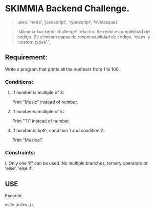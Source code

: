 # SKIMMIA Backend Challenge.

> uses: 'node', 'javascript', 'typescript', fvvelasquez

> 'skimmia-backend-challenge' refactor. Se reduce complejidad del codigo. Se eliminan capas de responsabilidad de código, 'class' y 'custom types'.",

## Requirement:

Write a program that prints all the numbers from 1 to 100.

### Conditions:

1. If number is multiple of 3:

    Print "Music" instead of number.

2. If number is multiple of 5:

    Print "TI" instead of number.

3. If number is both, condition 1 and condition 2:

    Print "Musical".

### Constraints:

i. Only one 'if' can be used. No multiple branches, ternary operators or 'else', 'else if'.

## USE

Execute:

```bash
node index.js
```
